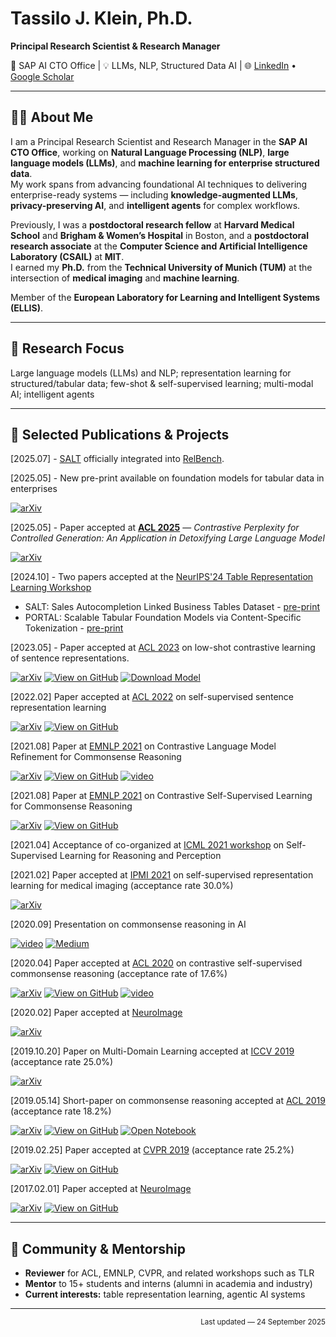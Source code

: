 # **Tassilo J. Klein, Ph.D.**  
**Principal Research Scientist & Research Manager**  

📍 SAP AI CTO Office | 💡 LLMs, NLP, Structured Data AI | 🌐 [LinkedIn](https://www.linkedin.com/in/tassiloklein) • [Google Scholar](https://scholar.google.com/citations?user=z7-L4ywAAAAJ)  

---

## 🧑‍💻 About Me

I am a Principal Research Scientist and Research Manager in the **SAP AI CTO Office**, working on **Natural Language Processing (NLP)**, **large language models (LLMs)**, and **machine learning for enterprise structured data**.  
My work spans from advancing foundational AI techniques to delivering enterprise-ready systems — including **knowledge-augmented LLMs**, **privacy-preserving AI**, and **intelligent agents** for complex workflows.

Previously, I was a **postdoctoral research fellow** at **Harvard Medical School** and **Brigham & Women’s Hospital** in Boston, and a **postdoctoral research associate** at the **Computer Science and Artificial Intelligence Laboratory (CSAIL)** at **MIT**.  
I earned my **Ph.D.** from the **Technical University of Munich (TUM)** at the intersection of **medical imaging** and **machine learning**.

Member of the **European Laboratory for Learning and Intelligent Systems (ELLIS)**.

---

## 🎯 Research Focus

Large language models (LLMs) and NLP; representation learning for structured/tabular data; few-shot & self-supervised learning; multi-modal AI; intelligent agents

---

## 📄 Selected Publications & Projects


[2025.07] - [SALT](https://huggingface.co/datasets/SAP/SALT) officially integrated into [RelBench](https://github.com/snap-stanford/relbench).

[2025.05] - New pre-print available on foundation models for tabular data in enterprises

[![arXiv](https://img.shields.io/badge/arXiv-2505.19825-29d634.svg)](https://arxiv.org/abs/2505.19825)

[2025.05] - Paper accepted at **[ACL 2025](https://www.2025.aclweb.org/)** — *Contrastive Perplexity for Controlled Generation: An Application in Detoxifying Large Language Model*

[![arXiv](https://img.shields.io/badge/arXiv-2109.05105-29d634.svg)](https://arxiv.org/abs/2401.08491) 

[2024.10] - Two papers accepted at the [NeurIPS'24 Table Representation Learning Workshop](https://table-representation-learning.github.io/)
* SALT: Sales Autocompletion Linked Business Tables Dataset - [pre-print](https://openreview.net/forum?id=UZbELpkWIr)
* PORTAL: Scalable Tabular Foundation Models via Content-Specific Tokenization - [pre-print](https://openreview.net/forum?id=TSZQvknbLO)

[2023.05] - Paper accepted at [ACL 2023](https://www.2022.aclweb.org/) on low-shot contrastive learning of sentence representations.

[![arXiv](https://img.shields.io/badge/arXiv-2109.05105-29d634.svg)](https://arxiv.org/abs/2211.04928) [![View on GitHub](https://img.shields.io/badge/GitHub-View_on_GitHub-blue?logo=GitHub)](https://github.com/SAP-samples/acl2023-micse/) [![Download Model](https://img.shields.io/badge/-HuggingFace%20Transformer-orange)](https://huggingface.co/sap-ai-research/miCSE)

[2022.02] Paper accepted at [ACL 2022](https://www.2022.aclweb.org/) on self-supervised sentence representation learning 

 [![arXiv](https://img.shields.io/badge/arXiv-2109.05105-29d634.svg)](https://arxiv.org/abs/2203.07847) [![View on GitHub](https://img.shields.io/badge/GitHub-View_on_GitHub-blue?logo=GitHub)](https://github.com/SAP-samples/acl2022-self-contrastive-decorrelation/) 

[2021.08] Paper at [EMNLP 2021](https://2021.emnlp.org/) on Contrastive Language Model Refinement for Commonsense Reasoning

[![arXiv](https://img.shields.io/badge/arXiv-2109.05105-29d634.svg)](https://arxiv.org/abs/2109.05105) [![View on GitHub](https://img.shields.io/badge/GitHub-View_on_GitHub-blue?logo=GitHub)](https://github.com/SAP-samples/emnlp2021-contrastive-refinement/) [![video](https://img.shields.io/badge/YouTube-video-grey?logo=youtube&labelColor=FF0000)](https://underline.io/lecture/37666-towards-zero-shot-commonsense-reasoning-with-self-supervised-refinement-of-language-models)

[2021.08] Paper at [EMNLP 2021](https://2021.emnlp.org/) on Contrastive Self-Supervised Learning for Commonsense Reasoning

[![arXiv](https://img.shields.io/badge/arXiv-2109.05108-29d634.svg)](https://arxiv.org/abs/2109.05108) [![View on GitHub](https://img.shields.io/badge/GitHub-View_on_GitHub-blue?logo=GitHub)](https://github.com/SAP-samples/emnlp2021-attention-contrastive-learning/)

[2021.04] Acceptance of co-organized at [ICML 2021 workshop](https://icml21ssl.github.io/index.html) on Self-Supervised Learning for Reasoning and Perception 

[2021.02] Paper accepted at [IPMI 2021](https://ipmi2021.org/) on self-supervised representation learning for medical imaging (acceptance rate 30.0%)

[![arXiv](https://img.shields.io/badge/arXiv-1912.05396-29d634.svg)](https://arxiv.org/abs/1912.05396) 

[2020.09] Presentation on commonsense reasoning in AI

[![video](https://img.shields.io/badge/YouTube-video-grey?logo=youtube&labelColor=FF0000)](https://youtu.be/AdA6aJpxFfM?t=2457) [![Medium](https://img.shields.io/badge/Medium-12100E?style=for-the-badge&logo=medium&logoColor=white)](https://medium.com/sap-machine-learning-research/common-sense-still-not-common-in-ai-9d68f431e17f?source=friends_link&sk=667a5243eba0e5c19b28941ce8bd1082)

[2020.04] Paper accepted at [ACL 2020](https://acl2020.org/) on contrastive self-supervised commonsense reasoning (acceptance rate of 17.6%)

[![arXiv](https://img.shields.io/badge/arXiv-2005.00669-29d634.svg)](https://arxiv.org/abs/2005.00669) [![View on GitHub](https://img.shields.io/badge/GitHub-View_on_GitHub-blue?logo=GitHub)](https://github.com/SAP-samples/acl2019-commonsense-reasoning) [![video](https://img.shields.io/badge/YouTube-video-grey?logo=youtube&labelColor=FF0000)](http://slideslive.com/38929108)

[2020.02] Paper accepted at  [NeuroImage](https://www.journals.elsevier.com/neuroimage)

[![arXiv](https://img.shields.io/badge/arXiv-1702.08192-29d634.svg)](https://arxiv.org/abs/1702.08192) 

[2019.10.20] Paper on Multi-Domain Learning accepted at [ICCV 2019](http://iccv2019.thecvf.com/) (acceptance rate 25.0%)

[![arXiv](https://img.shields.io/badge/arXiv-1905.06242-29d634.svg)](https://arxiv.org/abs/1905.06242)

[2019.05.14] Short-paper on commonsense reasoning accepted at [ACL 2019](http://www.acl2019.org/EN/index.xhtml) (acceptance rate 18.2%)

[![arXiv](https://img.shields.io/badge/arXiv-1905.13497-29d634.svg)](https://arxiv.org/abs/1905.13497) [![View on GitHub](https://img.shields.io/badge/GitHub-View_on_GitHub-blue?logo=GitHub)](https://github.com/SAP-samples/acl2019-commonsense-reasoning) [![Open Notebook](https://img.shields.io/badge/Jupyter-Open_Notebook-blue?logo=Jupyter)](https://github.com/SAP-samples/acl2019-commonsense/blob/main/MAS_Example.ipynb)

[2019.02.25] Paper accepted at [CVPR 2019](http://cvpr2019.thecvf.com/) (acceptance rate 25.2%)

[![arXiv](https://img.shields.io/badge/arXiv-1904.03137-29d634.svg)](https://arxiv.org/abs/1904.03137) [![View on GitHub](https://img.shields.io/badge/GitHub-View_on_GitHub-blue?logo=GitHub)](https://github.com/SAP/machine-learning-dgm)

[2017.02.01] Paper accepted at [NeuroImage](https://www.journals.elsevier.com/neuroimage)

[![arXiv](https://img.shields.io/badge/arXiv-1702.08192-29d634.svg)](https://arxiv.org/abs/1702.08192) [![View on GitHub](https://img.shields.io/badge/GitHub-View_on_GitHub-blue?logo=GitHub)](https://github.com/TJKlein/DeepNAT)


---

## 🤝 Community & Mentorship

- **Reviewer** for ACL, EMNLP, CVPR, and related workshops such as TLR  
- **Mentor** to 15+ students and interns (alumni in academia and industry)  
- **Current interests:** table representation learning, agentic AI systems  

---

<p align="right"><sub>Last updated — 24 September 2025</sub></p>
